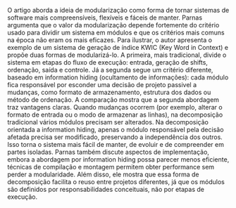 O artigo aborda a ideia de modularização como forma de tornar sistemas de software mais compreensíveis, flexíveis e fáceis de manter. Parnas argumenta que o valor da modularização depende fortemente do critério usado para dividir um sistema em módulos e que os critérios mais comuns na época não eram os mais eficazes.
Para ilustrar, o autor apresenta o exemplo de um sistema de geração de índice KWIC (Key Word in Context) e propõe duas formas de modularizá-lo. A primeira, mais tradicional, divide o sistema em etapas do fluxo de execução: entrada, geração de shifts, ordenação, saída e controle. Já a segunda segue um critério diferente, baseado em information hiding (ocultamento de informações): cada módulo fica responsável por esconder uma decisão de projeto passivel a mudanças, como formato de armazenamento, estrutura dos dados ou método de ordenação.
A comparação mostra que a segunda abordagem traz vantagens claras. Quando mudanças ocorrem (por exemplo, alterar o formato de entrada ou o modo de armazenar as linhas), na decomposição tradicional vários módulos precisam ser alterados. Na decomposição orientada a information hiding, apenas o módulo responsável pela decisão afetada precisa ser modificado, preservando a independência dos outros. Isso torna o sistema mais fácil de manter, de evoluir e de compreender em partes isoladas.
Parnas também discute aspectos de implementação, embora a abordagem por information hiding possa parecer menos eficiente, técnicas de compilação e montagem permitem obter performance sem perder a modularidade. Além disso, ele mostra que essa forma de decomposição facilita o reuso entre projetos diferentes, já que os módulos são definidos por responsabilidades conceituais, não por etapas de execução.
